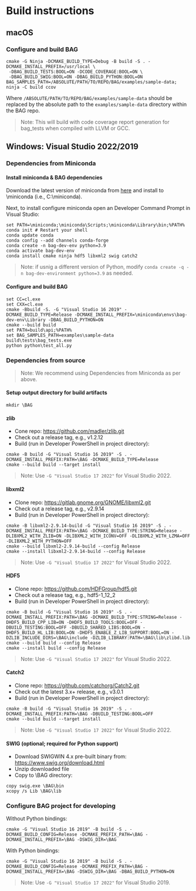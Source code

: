 # Build instructions

## macOS

### Configure and build BAG
```shell
cmake -G Ninja -DCMAKE_BUILD_TYPE=Debug -B build -S . -DCMAKE_INSTALL_PREFIX=/usr/local \
 -DBAG_BUILD_TESTS:BOOL=ON -DCODE_COVERAGE:BOOL=ON \
 -DBAG_BUILD_SWIG:BOOL=ON -DBAG_BUILD_PYTHON:BOOL=ON
BAG_SAMPLES_PATH=/ABSOLUTE/PATH/TO/REPO/BAG/examples/sample-data; ninja -C build ccov
```

Where `/ABSOLUTE/PATH/TO/REPO/BAG/examples/sample-data` should be replaced by the absolute path
to the `examples/sample-data` directory within the BAG repo.

> Note: This will build with code coverage report generation for bag_tests when compiled with LLVM or GCC.

## Windows: Visual Studio 2022/2019

### Dependencies from Miniconda

#### Install miniconda & BAG dependencies
Download the latest version of miniconda from [here](https://docs.conda.io/en/latest/miniconda.html#windows-installers) and install to \miniconda (i.e., C:\miniconda).

Next, to install configure miniconda open an Developer Command Prompt in Visual Studio:
```
set PATH=\miniconda;\miniconda\Scripts;\miniconda\Library\bin;%PATH%
conda init # Restart your shell
conda update conda
conda config --add channels conda-forge
conda create -n bag-dev-env python=3.9
conda activate bag-dev-env
conda install cmake ninja hdf5 libxml2 swig catch2
```

> Note: if usnig a different version of Python, modify `conda create -q -n bag-dev-environment python=3.9` as needed.

#### Configure and build BAG
```
set CC=cl.exe
set CXX=cl.exe
cmake -Bbuild -S. -G "Visual Studio 16 2019" -DCMAKE_BUILD_TYPE=Release -DCMAKE_INSTALL_PREFIX=\miniconda\envs\bag-dev-env\Library -DBAG_BUILD_PYTHON=ON
cmake --build build
set PATH=build\api;%PATH%
set BAG_SAMPLES_PATH=examples\sample-data
build\tests\bag_tests.exe
python python\test_all.py
```


### Dependencies from source

> Note: We recommend using Dependencies from Miniconda as per above.

#### Setup output directory for build artifacts
```
mkdir \BAG
```

#### zlib

  - Cone repo: https://github.com/madler/zlib.git
  - Check out a release tag, e.g., v1.2.12
  - Build (run in Developer PowerShell in project directory):
  ```
  cmake -B build -G "Visual Studio 16 2019" -S . -DCMAKE_INSTALL_PREFIX:PATH=\BAG -DCMAKE_BUILD_TYPE=Release
  cmake --build build --target install
  ```

  > Note: Use `-G "Visual Studio 17 2022"` for Visual Studio 2022.

#### libxml2

  - Clone repo: https://gitlab.gnome.org/GNOME/libxml2.git
  - Check out a release tag, e.g., v2.9.14
  - Build (run in Developer PowerShell in project directory):
  ```
  cmake -B libxml2-2.9.14-build -G "Visual Studio 16 2019" -S . -DCMAKE_INSTALL_PREFIX:PATH=\BAG -DCMAKE_BUILD_TYPE:STRING=Release -DLIBXML2_WITH_ZLIB=ON -DLIBXML2_WITH_ICONV=OFF -DLIBXML2_WITH_LZMA=OFF -DLIBXML2_WITH_PYTHON=OFF
  cmake --build libxml2-2.9.14-build --config Release
  cmake --install libxml2-2.9.14-build --config Release
  ```
  
  > Note: Use `-G "Visual Studio 17 2022"` for Visual Studio 2022.

#### HDF5

  - Clone repo: https://github.com/HDFGroup/hdf5.git
  - Check out a release tag, e.g., hdf5-1_12_2
  - Build (run in Developer PowerShell in project directory):
  ```
  cmake -B build -G "Visual Studio 16 2019" -S . -DCMAKE_INSTALL_PREFIX:PATH=\BAG -DCMAKE_BUILD_TYPE:STRING=Release -DHDF5_BUILD_CPP_LIB=ON -DHDF5_BUILD_TOOLS:BOOL=OFF -DBUILD_TESTING:BOOL=OFF -DBUILD_SHARED_LIBS:BOOL=ON -DHDF5_BUILD_HL_LIB:BOOL=ON -DHDF5_ENABLE_Z_LIB_SUPPORT:BOOL=ON -DZLIB_INCLUDE_DIRS=\BAG\include -DZLIB_LIBRARY:PATH=\BAG\lib\zlibd.lib
  cmake --build build --config Release
  cmake --install build --config Release
  ```
  
  > Note: Use `-G "Visual Studio 17 2022"` for Visual Studio 2022.
  
#### Catch2

  - Clone repo: https://github.com/catchorg/Catch2.git
  - Check out the latest 3.x+ release, e.g., v3.0.1
  - Build (run in Developer PowerShell in project directory):
  ```
  cmake -B build -G "Visual Studio 16 2019" -S . -DCMAKE_INSTALL_PREFIX:PATH=\BAG -DBUILD_TESTING:BOOL=OFF
  cmake --build build --target install
  ```
  
  > Note: Use `-G "Visual Studio 17 2022"` for Visual Studio 2022.
  
 #### SWIG (optional; required for Python support)
 
  - Download SWIGWIN 4.x pre-built binary from: https://www.swig.org/download.html
  - Unzip downloaded file
  - Copy to \BAG directory:
  ```
  copy swig.exe \BAG\bin
  xcopy /s Lib \BAG\lib
  ```
 
 ### Configure BAG project for developing
 Without Python bindings:
 ```
 cmake -G "Visual Studio 16 2019" -B build -S . -DCMAKE_BUILD_CONFIG=Release -DCMAKE_PREFIX_PATH=\BAG -DCMAKE_INSTALL_PREFIX=\BAG -DSWIG_DIR=\BAG
 ```
 
 With Python bindings:
 ```
 cmake -G "Visual Studio 16 2019" -B build -S . -DCMAKE_BUILD_CONFIG=Release -DCMAKE_PREFIX_PATH=\BAG -DCMAKE_INSTALL_PREFIX=\BAG -DSWIG_DIR=\BAG -DBAG_BUILD_PYTHON=ON
 ```
 
  > Note: Use `-G "Visual Studio 17 2022"` for Visual Studio 2019.